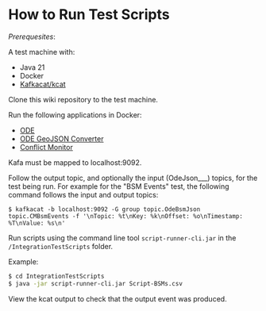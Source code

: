 # How to Run Test Scripts
_Prerequesites_:

A test machine with:
* Java 21
* Docker
* [Kafkacat/kcat](https://github.com/edenhill/kcat)

Clone this wiki repository to the test machine.

Run the following applications in Docker:
* [ODE](https://github.com/usdot-jpo-ode/jpo-ode)
* [ODE GeoJSON Converter](https://github.com/usdot-jpo-ode/jpo-geojsonconverter)
* [Conflict Monitor](https://github.com/usdot-jpo-ode/jpo-conflictmonitor)

Kafa must be mapped to localhost:9092.

Follow the output topic, and optionally the input (OdeJson___) topics, for the test being run.  For example for the "BSM Events" test, the following command follows the input and output topics:

```
$ kafkacat -b localhost:9092 -G group topic.OdeBsmJson topic.CMBsmEvents -f '\nTopic: %t\nKey: %k\nOffset: %o\nTimestamp: %T\nValue: %s\n'
```

Run scripts using the command line tool `script-runner-cli.jar` in the `/IntegrationTestScripts` folder.

Example:
```bash
$ cd IntegrationTestScripts
$ java -jar script-runner-cli.jar Script-BSMs.csv
```

View the kcat output to check that the output event was produced.



